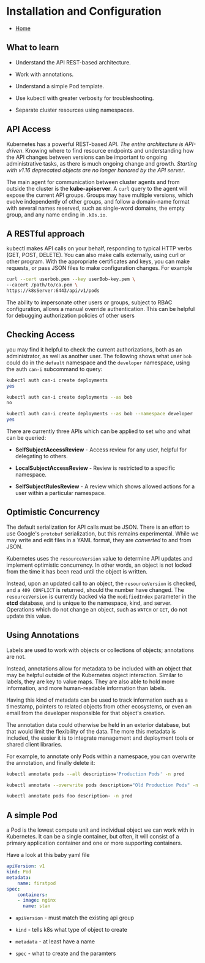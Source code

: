 # Installation and Configuration

* [Home](/README.md)

## What to learn

* Understand the API REST-based architecture.

* Work with annotations.

* Understand a simple Pod template.

* Use kubectl with greater verbosity for troubleshooting.

* Separate cluster resources using namespaces.


## API Access

Kubernetes has a powerful REST-based API. *The entire architecture is API-driven*. Knowing where to find resource endpoints and understanding how the API changes between versions can be important to ongoing administrative tasks, as there is much ongoing change and growth. *Starting with v1.16 deprecated objects are no longer honored by the API server*.

The main agent for communication between cluster agents and from outside the cluster is the **kube-apiserver**. A `curl` query to the agent will expose the current API groups. Groups may have multiple versions, which evolve independently of other groups, and follow a domain-name format with several names reserved, such as single-word domains, the empty group, and any name ending in `.k8s.io`.

## A RESTful approach

kubectl makes API calls on your behalf, responding to typical HTTP verbs (GET, POST, DELETE). You can also make calls externally, using curl or other program. With the appropriate certificates and keys, you can make requests, or pass JSON files to make configuration changes.   For example

```bash
curl --cert userbob.pem --key userBob-key.pem \  
--cacert /path/to/ca.pem \   
https://k8sServer:6443/api/v1/pods 
```

The ability to impersonate other users or groups, subject to RBAC configuration, allows a manual override authentication. This can be helpful for debugging authorization policies of other users

## Checking Access

you may find it helpful to check the current authorizations, both as an administrator, as well as another user. The following shows what user `bob` could do in the `default` namespace and the `developer` namespace, using the auth `can-i` subcommand to query: 

```bash
kubectl auth can-i create deployments
yes 

kubectl auth can-i create deployments --as bob
no 

kubectl auth can-i create deployments --as bob --namespace developer
yes
``` 

There are currently three APIs which can be applied to set who and what can be queried:

* **SelfSubjectAccessReview​** -
  Access review for any user, helpful for delegating to others. 

* **LocalSubjectAccessReview** -
  ​Review is restricted to a specific namespace.

* **SelfSubjectRulesReview​** -
  A review which shows allowed actions for a user within a particular namespace. 


## Optimistic Concurrency 

The default serialization for API calls must be JSON. There is an effort to use Google's `protobuf` serialization, but this remains experimental. While we may write and edit files in a YAML format, they are *converted* to and from JSON. 

Kubernetes uses the `resourceVersion` value to determine API updates and implement optimistic concurrency. In other words, an object is not locked from the time it has been read until the object is written.

Instead, upon an updated call to an object, the `resourceVersion` is checked, and a `409 CONFLICT` is returned, should the number have changed. The `resourceVersion` is currently backed via the `modifiedIndex` parameter in the **etcd** database, and is unique to the namespace, kind, and server. Operations which do not change an object, such as `WATCH` or `GET`, do not update this value.

## Using Annotations

Labels are used to work with objects or collections of objects; annotations are not.

Instead, annotations allow for metadata to be included with an object that may be helpful outside of the Kubernetes object interaction. Similar to labels, they are key to value maps. They are also able to hold more information, and more human-readable information than labels. 

Having this kind of metadata can be used to track information such as a timestamp, pointers to related objects from other ecosystems, or even an email from the developer responsible for that object's creation. 

The annotation data could otherwise be held in an exterior database, but that would limit the flexibility of the data. The more this metadata is included, the easier it is to integrate management and deployment tools or shared client libraries. 

For example, to annotate only Pods within a namespace, you can overwrite the annotation, and finally delete it: 

```bash
kubectl annotate pods --all description='Production Pods' -n prod 

kubectl annotate --overwrite pods description="Old Production Pods" -n prod 

kubectl annotate pods foo description- -n prod
```

## A simple Pod

a Pod is the lowest compute unit and individual object we can work with in Kubernetes. It can be a single container, but often, it will consist of a primary application container and one or more supporting containers. 

Have a look at this baby yaml file

```yaml
apiVersion: v1
kind: Pod
metadata:
    name: firstpod
spec:
    containers:
    - image: nginx
      name: stan 
```

* `apiVersion` - must match the existing api group

* `kind` - tells k8s what type of object to create

* `metadata` - at least have a name

* `spec` - what to create and the paramters
